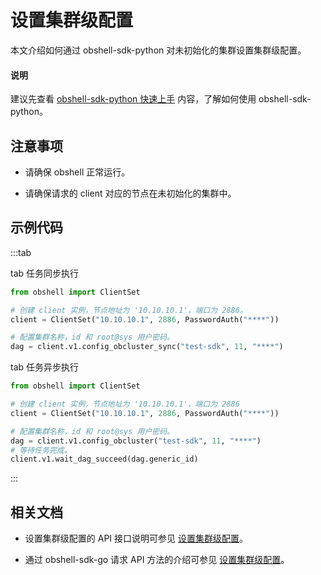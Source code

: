 # 设置集群级配置

本文介绍如何通过 obshell-sdk-python 对未初始化的集群设置集群级配置。

<main id="notice" type='explain'>
  <h4>说明</h4>
  <p>建议先查看 <a href='100.quickstart-of-python.md'>obshell-sdk-python 快速上手</a> 内容，了解如何使用 obshell-sdk-python。</p>
</main>

## 注意事项

* 请确保 obshell 正常运行。

* 请确保请求的 client 对应的节点在未初始化的集群中。

## 示例代码

:::tab

tab 任务同步执行

```python
from obshell import ClientSet

# 创建 client 实例，节点地址为 '10.10.10.1'，端口为 2886。
client = ClientSet("10.10.10.1", 2886, PasswordAuth("****"))

# 配置集群名称，id 和 root@sys 用户密码。
dag = client.v1.config_obcluster_sync("test-sdk", 11, "****")
```

tab 任务异步执行

```python
from obshell import ClientSet

# 创建 client 实例，节点地址为 '10.10.10.1'，端口为 2886
client = ClientSet("10.10.10.1", 2886, PasswordAuth("****"))

# 配置集群名称，id 和 root@sys 用户密码。
dag = client.v1.config_obcluster("test-sdk", 11, "****")
# 等待任务完成。
client.v1.wait_dag_succeed(dag.generic_id)
```

:::

## 相关文档

* 设置集群级配置的 API 接口说明可参见 [设置集群级配置](../../400.obshell-api-reference/410.set-cluster-level.md)。

* 通过 obshell-sdk-go 请求 API 方法的介绍可参见 [设置集群级配置](../200.go/410.set-cluster-level-of-go.md)。
